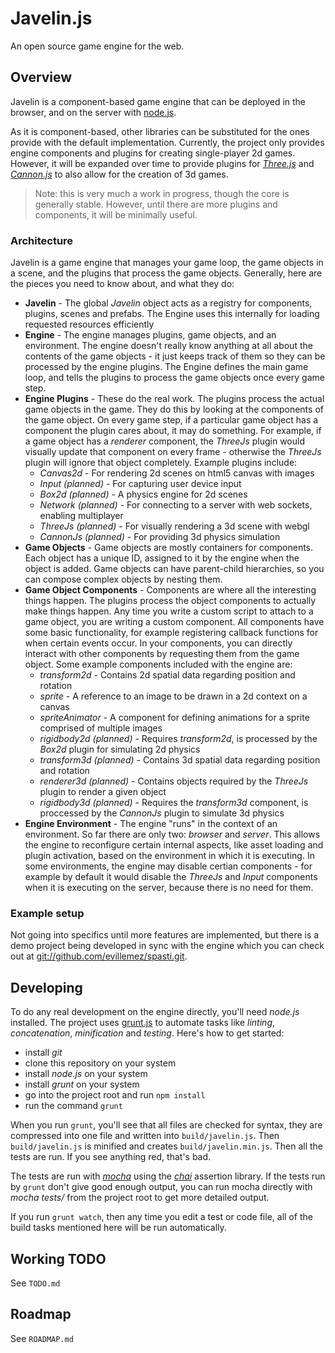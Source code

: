 # Javelin.js #

An open source game engine for the web.

## Overview ##

Javelin is a component-based game engine that can be deployed in the browser, and on the server with [node.js](http://nodejs.org/).

As it is component-based, other libraries can be substituted for the ones provide with the default implementation.  Currently,
the project only provides engine components and plugins for creating single-player 2d games.  However, it will be expanded over time to provide plugins for [*Three.js*](http://mrdoob.github.com/three.js/) and [*Cannon.js*](http://schteppe.github.com/cannon.js/) to also
allow for the creation of 3d games.

> Note: this is very much a work in progress, though the core is generally stable.   However, until there are more plugins and components, it will be minimally useful.

### Architecture ###

Javelin is a game engine that manages your game loop, the game objects in a scene, and the plugins that process the game
objects.  Generally, here are the pieces you need to know about, and what they do:

* **Javelin** - The global *Javelin* object acts as a registry for components, plugins, scenes and prefabs.  The Engine uses this internally for loading requested resources efficiently
* **Engine** - The engine manages plugins, game objects, and an environment.  The engine doesn't really know anything
at all about the contents of the game objects - it just keeps track of them so they can be processed by the engine plugins.
The Engine defines the main game loop, and tells the plugins to process the game objects once every game step.
* **Engine Plugins** - These do the real work.  The plugins process the actual game objects in the game.  They do this by
looking at the components of the game object.  On every game step, if a particular game object has a component the plugin
cares about, it may do something.  For example, if a game object has a *renderer* component, the *ThreeJs* plugin would visually
update that component on every frame - otherwise the *ThreeJs* plugin will ignore that object completely.  Example plugins include:
    * *Canvas2d* - For rendering 2d scenes on html5 canvas with images
    * *Input (planned)* - For capturing user device input
    * *Box2d (planned)* - A physics engine for 2d scenes
    * *Network (planned)* - For connecting to a server with web sockets, enabling multiplayer
    * *ThreeJs (planned)* - For visually rendering a 3d scene with webgl
    * *CannonJs (planned)* - For providing 3d physics simulation
* **Game Objects** - Game objects are mostly containers for components.  Each object has a unique ID, assigned to it by the engine
when the object is added.  Game objects can have parent-child hierarchies, so you can compose complex objects by nesting them.
* **Game Object Components** - Components are where all the interesting things happen.  The plugins process the object components
to actually make things happen.  Any time you write a custom script to attach to a game object, you are writing a custom component.
All components have some basic functionality, for example registering callback functions for when certain events occur.  In your
components, you can directly interact with other components by requesting them from the game object.  Some example components
included with the engine are:
    * *transform2d* - Contains 2d spatial data regarding position and rotation
    * *sprite* - A reference to an image to be drawn in a 2d context on a canvas
    * *spriteAnimator* - A component for defining animations for a sprite comprised of multiple images
    * *rigidbody2d (planned)* - Requires *transform2d*, is processed by the *Box2d* plugin for simulating 2d physics
    * *transform3d (planned)* - Contains 3d spatial data regarding position and rotation
    * *renderer3d (planned)* - Contains objects required by the *ThreeJs* plugin to render a given object
    * *rigidbody3d (planned)* - Requires the *transform3d* component, is proccessed by the *CannonJs* plugin to simulate 3d physics
* **Engine Environment** - The engine "runs" in the context of an environment.  So far there are only two: *browser* and *server*. 
This allows the engine to reconfigure certain internal aspects, like asset loading and plugin activation, based on the environment in 
which it is executing.  In some environments, the engine may disable certian components - for example by default it would disable
the *ThreeJs* and *Input* components when it is executing on the server, because there is no need for them.
    
### Example setup ###

Not going into specifics until more features are implemented, but there is a demo project being developed in sync with the engine
which you can check out at [git://github.com/evillemez/spasti.git](git://github.com/evillemez/spasti.git).

## Developing ##

To do any real development on the engine directly, you'll need *node.js* installed. The project uses [grunt.js](http://gruntjs.com/) to
automate tasks like *linting*, *concatenation*, *minification* and *testing*.  Here's how to get started:

* install *git*
* clone this repository on your system
* install *node.js* on your system
* install *grunt* on your system
* go into the project root and run `npm install`
* run the command `grunt`

When you run `grunt`, you'll see that all files are checked for syntax, they are compressed into one file and written into
`build/javelin.js`.  Then `build/javelin.js` is minified and creates `build/javelin.min.js`.  Then all the tests are run.  If you
see anything red, that's bad.

The tests are run with [*mocha*](http://visionmedia.github.com/mocha/) using the [*chai*](http://chaijs.com/) assertion library. If the
tests run by `grunt` don't give good enough output, you can run mocha directly with *mocha tests/* from the project root to get more
detailed output.

If you run `grunt watch`, then any time you edit a test or code file, all of the build tasks mentioned here will be run automatically.

## Working TODO ##

See `TODO.md`

## Roadmap ##

See `ROADMAP.md`
